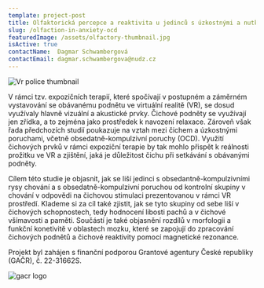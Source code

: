 ```yaml
---
template: project-post
title: Olfaktorická percepce a reaktivita u jedinců s úzkostnými a nutkavými rysy chování
slug: /olfaction-in-anxiety-ocd
featuredImage: /assets/olfactory-thumbnail.jpg
isActive: true
contactName:  Dagmar Schwambergová 
contactEmail: dagmar.schwambergova@nudz.cz
---
```


![Vr police thumbnail](/olfactory-thumbnail.jpg)

V rámci tzv. expozičních terapií, které spočívají v postupném a záměrném vystavování se obávanému podnětu ve virtuální realitě (VR), se dosud využívaly hlavně vizuální a akustické prvky. Čichové podněty se využívají jen zřídka, a to zejména jako prostředek k navození relaxace. Zároveň však řada předchozích studií poukazuje na vztah mezi čichem a úzkostnými poruchami, včetně obsedatně-kompulzivní poruchy (OCD). Využití čichových prvků v rámci expoziční terapie by tak mohlo přispět k reálnosti prožitku ve VR a zjištění, jaká je důležitost čichu při setkávání s obávanými podněty.

Cílem této studie je objasnit, jak se liší jedinci s obsedantně-kompulzivními rysy chování a s obsedatně-kompulzivní poruchou od kontrolní skupiny v chování v odpovědi na čichovou stimulaci prezentovanou v rámci VR prostředí. Klademe si za cíl také zjistit, jak se tyto skupiny od sebe liší v čichových schopnostech, tedy hodnocení libosti pachů a v čichové všímavosti a paměti. Součástí je také objasnění rozdílů v morfologii a funkční konetivitě v oblastech mozku, které se zapojují do zpracování čichových podnětů a čichové reaktivity pomocí magnetické rezonance.

Projekt byl zahájen s finanční podporou Grantové agentury České republiky (GAČR), č. 22-31662S.

![gacr logo](/logo-gacr.png)

